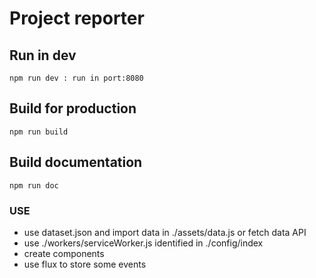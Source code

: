 # Project reporter

## Run in dev
```
npm run dev : run in port:8080
```

## Build for production
```
npm run build
```

## Build documentation
```
npm run doc
```

### USE

- use dataset.json and import data in ./assets/data.js or fetch data API
- use ./workers/serviceWorker.js identified in ./config/index
- create components
- use flux to store some events